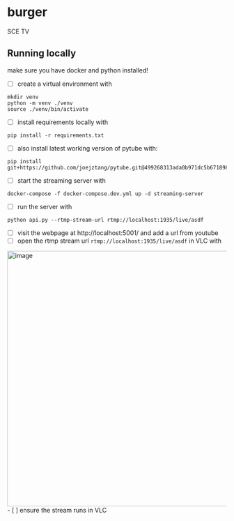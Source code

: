 # burger
SCE TV

## Running locally
make sure you have docker and python installed!

- [ ] create a virtual environment with
```
mkdir venv
python -m venv ./venv
source ./venv/bin/activate
```
- [ ] install requirements locally with
```
pip install -r requirements.txt
```
- [ ] also install latest working version of pytube with:
```
pip install git+https://github.com/joejztang/pytube.git@499268313ada0b971dc5b6718986b27d97731f05
```
- [ ] start the streaming server with
```
docker-compose -f docker-compose.dev.yml up -d streaming-server
```
- [ ] run the server with
```
python api.py --rtmp-stream-url rtmp://localhost:1935/live/asdf
```
- [ ] visit the webpage at http://localhost:5001/ and add a url from youtube
- [ ] open the rtmp stream url `rtmp://localhost:1935/live/asdf` in VLC with
<img width="586" alt="image" src="https://github.com/SCE-Development/sce-tv/assets/36345325/c5ca995d-de85-4449-8f0c-41721f78792a">
- [ ] ensure the stream runs in VLC
